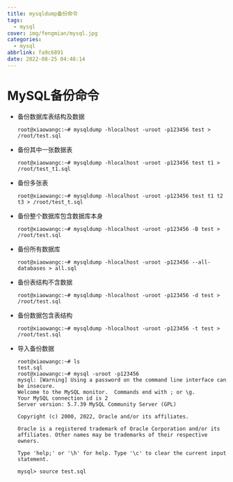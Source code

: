 ```yaml
---
title: mysqldump备份命令
tags:
  - mysql
cover: img/fengmian/mysql.jpg
categories:
  - mysql
abbrlink: fa9c6891
date: 2022-08-25 04:48:14
---
```

# MySQL备份命令

- 备份数据库表结构及数据

  ```shell
  root@xiaowangc:~# mysqldump -hlocalhost -uroot -p123456 test > /root/test.sql
  ```

- 备份其中一张数据表

  ```shell
  root@xiaowangc:~# mysqldump -hlocalhost -uroot -p123456 test t1 > /root/test_t1.sql
  ```

- 备份多张表

  ```shell
  root@xiaowangc:~# mysqldump -hlocalhost -uroot -p123456 test t1 t2 t3 > /root/test_t.sql
  ```

- 备份整个数据库包含数据库本身

  ```shell
  root@xiaowangc:~# mysqldump -hlocalhost -uroot -p123456 -B test > /root/test.sql
  ```

- 备份所有数据库

  ```shell
  root@xiaowangc:~# mysqldump -hlocalhost -uroot -p123456 --all-databases > all.sql
  ```

- 备份表结构不含数据

  ```shell
  root@xiaowangc:~# mysqldump -hlocalhost -uroot -p123456 -d test > /root/test.sql
  ```

- 备份数据包含表结构

  ```shell
  root@xiaowangc:~# mysqldump -hlocalhost -uroot -p123456 -t test > /root/test.sql
  ```

- 导入备份数据

  ```shell
  root@xiaowangc:~# ls
  test.sql
  root@xiaowangc:~# mysql -uroot -p123456
  mysql: [Warning] Using a password on the command line interface can be insecure.
  Welcome to the MySQL monitor.  Commands end with ; or \g.
  Your MySQL connection id is 2
  Server version: 5.7.39 MySQL Community Server (GPL)
  
  Copyright (c) 2000, 2022, Oracle and/or its affiliates.
  
  Oracle is a registered trademark of Oracle Corporation and/or its
  affiliates. Other names may be trademarks of their respective
  owners.
  
  Type 'help;' or '\h' for help. Type '\c' to clear the current input statement.
  
  mysql> source test.sql
  ```

  